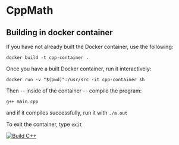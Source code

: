 # CppMath


## Building in docker container

If you have not already built the Docker container, use the following:

```
docker build -t cpp-container .
```

Once you have a built Docker container, run it interactively:

```
docker run -v "$(pwd)":/usr/src -it cpp-container sh
```

Then -- inside of the container -- compile the program:

```
g++ main.cpp
```

and if it compiles successfully, run it with `./a.out`

To exit the container, type `exit`

[![Build C++](https://github.com/BraulioL/CppMath/actions/workflows/main.yml/badge.svg)](https://github.com/BraulioL/CppMath/actions/workflows/main.yml)
